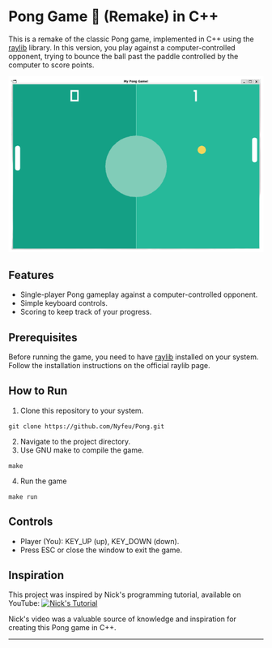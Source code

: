 # Pong Game 🏓 (Remake) in C++

This is a remake of the classic Pong game, implemented in C++ using the [raylib](https://www.raylib.com/) library. In this version, you play against a computer-controlled opponent, trying to bounce the ball past the paddle controlled by the computer to score points.

![Game Screenshot](assets/pong.png)

## Features

- Single-player Pong gameplay against a computer-controlled opponent.
- Simple keyboard controls.
- Scoring to keep track of your progress.

## Prerequisites

Before running the game, you need to have [raylib](https://www.raylib.com/) installed on your system. Follow the installation instructions on the official raylib page.

## How to Run

1. Clone this repository to your system.
```
git clone https://github.com/Nyfeu/Pong.git
```
2. Navigate to the project directory.
3. Use GNU make to compile the game.
```
make
```
4. Run the game
```
make run
```

## Controls

- Player (You): KEY_UP (up), KEY_DOWN (down).
- Press ESC or close the window to exit the game.


## Inspiration

This project was inspired by Nick's programming tutorial, available on YouTube:
[![Nick's Tutorial](https://img.youtube.com/vi/VLJlTaFvHo4/0.jpg)](https://www.youtube.com/watch?v=VLJlTaFvHo4)

Nick's video was a valuable source of knowledge and inspiration for creating this Pong game in C++.

***